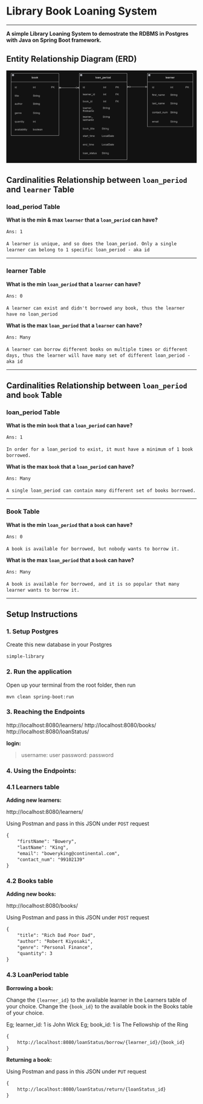 # Library Book Loaning System 
***

**A simple Library Loaning System to demostrate the RDBMS in Postgres with Java on Spring Boot framework.**


## Entity Relationship Diagram (ERD)

![Schema_Diagram](https://github.com/eggOnion/library_BookLoaningSystem/blob/main/Schema%20Diagram.png?raw=true)


## Cardinalities Relationship between `loan_period` and `learner` Table

### load_period Table

**What is the min & max `learner` that a `loan_period` can have?**
```
Ans: 1

A learner is unique, and so does the loan_period. Only a single learner can belong to 1 specific loan_period - aka id
```
---
### learner Table 

**What is the min `loan_period` that a `learner` can have?** 
```
Ans: 0

A learner can exist and didn't borrowed any book, thus the learner have no loan_period
```

**What is the max `loan_period` that a `learner` can have?**
```
Ans: Many

A learner can borrow different books on multiple times or different days, thus the learner will have many set of different loan_period - aka id
```
***

## Cardinalities Relationship between `loan_period` and `book` Table

### loan_period Table

**What is the min `book` that a `loan_period` can have?**
```
Ans: 1

In order for a loan_period to exist, it must have a minimum of 1 book borrowed.
```

**What is the max `book` that a `loan_period` can have?**
```
Ans: Many

A single loan_period can contain many different set of books borrowed.
```
---

### Book Table
**What is the min `loan_period` that a `book` can have?**
```
Ans: 0

A book is available for borrowed, but nobody wants to borrow it.
```

**What is the max `loan_period` that a `book` can have?**
```
Ans: Many

A book is available for borrowed, and it is so popular that many learner wants to borrow it.
```

***


## Setup Instructions

### 1. Setup Postgres

Create this new database in your Postgres
```
simple-library
```

### 2. Run the application

Open up your terminal from the root folder, then run
```
mvn clean spring-boot:run
```

### 3. Reaching the Endpoints

http://localhost:8080/learners/
http://localhost:8080/books/
http://localhost:8080/loanStatus/

**login:**
> username: user
> password: password


### 4. Using the Endpoints: 


### 4.1 Learners table

**Adding new learners:**

http://localhost:8080/learners/

Using Postman and pass in this JSON under `POST` request
```
{
    "firstName": "Bowery",
    "lastName": "King",
    "email": "boweryking@continental.com",
    "contact_num": "99102139"
}
```

### 4.2 Books table

**Adding new books:**

http://localhost:8080/books/

Using Postman and pass in this JSON under `POST` request
```
{
    "title": "Rich Dad Poor Dad",
    "author": "Robert Kiyosaki",
    "genre": "Personal Finance",
    "quantity": 3
}
```


### 4.3 LoanPeriod table

**Borrowing a book:**

Change the `{learner_id}` to the available learner in the Learners table of your choice. 
Change the `{book_id}` to the available book in the Books table of your choice. 

Eg; learner_id: 1 is John Wick
Eg; book_id: 1 is The Fellowship of the Ring

```
{
    http://localhost:8080/loanStatus/borrow/{learner_id}/{book_id}
}
```

**Returning a book:**

Using Postman and pass in this JSON under `PUT` request

```
{
    http://localhost:8080/loanStatus/return/{loanStatus_id}
}
```